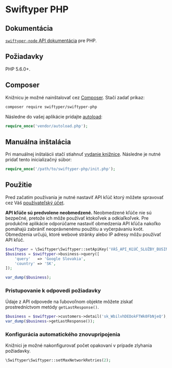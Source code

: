 # Swiftyper PHP

## Dokumentácia

[`swiftyper-node` API dokumentácia](https://developers.swiftyper.sk/docs/api/php) pre PHP.

## Požiadavky

PHP 5.6.0+.

## Composer

Knižnicu je možné nainštalovať cez [Composer](http://getcomposer.org/). Stačí zadať príkaz:

```bash
composer require swiftyper/swiftyper-php
```

Následne do vašej aplikácie pridajte [autoload](https://getcomposer.org/doc/01-basic-usage.md#autoloading):

```php
require_once('vendor/autoload.php');
```

## Manuálna inštalácia

Pri manuálnej inštalácii stačí stiahnuť [vydanie knižnice](https://github.com/swiftyper-sk/swiftyper-php/releases).
Následne je nutné pridať tento inicializačný súbor:

```php
require_once('/path/to/swiftyper-php/init.php');
```

## Použitie

Pred začatím používania je nutné nastaviť API kľúč ktorý môžete spravovať cez Váš [používateľský účet](https://manage.swiftyper.sk/dashboard).

**API kľúče sú predvolene neobmedzené.** Neobmedzené kľúče nie sú bezpečné, pretože ich môže používať ktokoľvek a odkiaľkoľvek. Pre produkčné aplikácie odporúčame nastaviť obmedzenia API kľúča nakoľko pomáhajú zabrániť neoprávnenému použitiu a vyčerpávaniu kvót. Obmedzenia určujú, ktoré webové stránky alebo IP adresy môžu používať API kľúč.

```php
$swiftyper = \Swiftyper\Swiftyper::setApiKey('VÁŠ_API_KĽÚČ_SLUŽBY_BUSINESS');
$business = $swiftyper->business->query([
    'query'   => 'Google Slovakia',
    'country' => 'SK',
]);

var_dump($business);
```

### Pristupovanie k odpovedi požiadavky

Údaje z API odpovede na ľubovoľnom objekte môžete získať prostredníctvom metódy `getLastResponse()`.

```php
$business = $swiftyper->customers->detail('sk_WbilvhDEDokFTWk0FbNjeQ');
var_dump($business->getLastResponse());
```

### Konfigurácia automatického znovupripojenia

Knižnici je možné nakonfigurovať počet opakovaní v prípade zlyhania požiadavky.

```php
\Swiftyper\Swiftyper::setMaxNetworkRetries(2);
```
